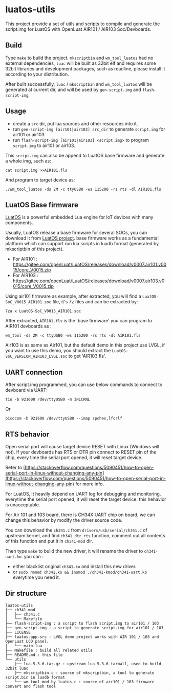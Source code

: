 # luatos-utils

This project provide a set of utils and scripts to compile and generate the script.img for LuatOS with OpenLuat AIR101 / AIR103 Soc/Devboards.

## Build
Type `make` to build the project. `mkscriptbin` and `wm_tool_luatos` had no external dependencies, `luac` will be built as 32bit elf and requires some 32bit libraries and development packages, such as readline, please install it according to your distribution.

After built successfully, `luac` / `mkscriptbin` and `wm_tool_luatos` will be generated at current dir, and will be used by `gen-script-img` and `flash-script-img`.

## Usage
- create a `src` dir, put lua sources and other resources into it.
- run `gen-script-img [air101|air103] src_dir` to generate `script.img` for air101 or air103.
- run `flash-script-img [air101|air103] <script.img>` to program `script.img` to air101 or air103.

This `script.img` can also be append to LuatOS base firmware and generate a whole img, such as:
```
cat script.img >>AIR101.fls
```

And program to target device as:
```
./wm_tool_luatos -ds 2M -c ttyUSB0 -ws 115200 -rs rts -dl AIR101.fls
```

## LuatOS Base firmware

[LuatOS](https://github.com/openLuat/LuatOS) is a powerful embedded Lua engine for IoT devices with many components.

Usually, LuatOS release a base firmware for several SOCs, you can download it from [LuatOS project](https://gitee.com/openLuat/LuatOS/releases). base firmware works as a fundamental platform which can support run lua scripts in luadb format (generated by mkscriptbin of this project).

- For AIR101 : https://gitee.com/openLuat/LuatOS/releases/download/v0007.air101.v0015/core_V0015.zip
- For AIR103 : https://gitee.com/openLuat/LuatOS/releases/download/v0007.air103.v0015/core_V0015.zip

Using air101 firmware as example, after extracted, you will find a `LuatOS-SoC_V0015_AIR101.soc` file, it's 7z files and can be extracted by:

```
7za x LuatOS-SoC_V0015_AIR101.soc
```

After extracted, `AIR101.fls` is the 'base firmware' you can program to AIR101 devboards as :
```
wm_tool -ds 2M -c ttyUSB0 -ws 115200 -rs rts -dl AIR101.fls
```

Air103 is as same as Air101, but the default demo in this project use LVGL, if you want to use this demo, you should extract the `LuatOS-SoC_VERSION_AIR103_LVGL.soc` to get 'AIR103.fls'.


## UART connection
After script.img programmed, you can use below commands to connect to devboard via UART:

```
tio -b 921600 /dev/ttyUSB0 -m INLCRNL
```
Or

```
picocom -b 921600 /dev/ttyUSB0 --imap spchex,lfcrlf
```

## RTS behavior

Open serial port will cause target device RESET with Linux (Windows will not). If your devboards has RTS or DTR pin connect to RESET pin of the chip, every time the serial port opened, it will reset target device.

Refer to [https://stackoverflow.com/questions/5090451/how-to-open-serial-port-in-linux-without-changing-any-pin](https://stackoverflow.com/questions/5090451/how-to-open-serial-port-in-linux-without-changing-any-pin) for more info.

For LuatOS, it heavily depend on UART log for debugging and monitoring, everytime the serial port opened, it will reset the target device. this hehavior is unacceptable.

For Air 101 and 103 board, there is CH34X UART chip on board, we can change this behavior by modify the driver source code.

You can download the `ch341.c` from `drivers/usb/serial/ch341.c` of upstream kernel, and find `ch341_dtr_rts` function, comment out all contents of this function and put it in `ch341-mod` dir.

Then type `make` to build the new driver, it will rename the driver to `ch341-uart.ko`. you can :
- either blacklist original `ch341.ko` and install this new driver.
- or `sudo rmmod ch341.ko && insmod ./ch341-kmod/ch341-uart.ko` everytime you need it.
 
## Dir structure
```
luatos-utils
├── ch341-mod
│   ├── ch341.c
│   └── Makefile
├── flash-script-img : a script to flash script.img to air101 / 103
├── gen-script-img : a script to generate script.img for air101 / 103
├── LICENSE
├── luatos-app-src : LVGL demo project works with AIR 101 / 103 and OpenLuat LCD panel.
│   └── main.lua
├── Makefile : build all related utils
├── README.md : this file
└── utils
    ├── lua-5.3.6.tar.gz : upstream lua 5.3.6 tarball, used to build 32bit luac
    ├── mkscriptbin.c : source of mkscriptbin, a tool to generate script.bin in luadb format
    └── wm_tool_mod_by_luatos.c : source of air101 / 103 firmware convert and flash tool
```
